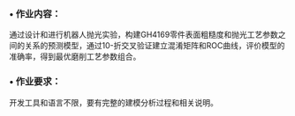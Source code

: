 ### • 作业内容：
通过设计和进行机器人抛光实验，构建GH4169零件表面粗糙度和抛光工艺参数之间的关系的预测模型，通过10-折交叉验证建立混淆矩阵和ROC曲线，评价模型的准确率，得到最优磨削工艺参数组合。 


### • 作业要求：
开发工具和语言不限，要有完整的建模分析过程和相关说明。

